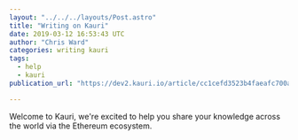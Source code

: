 ```yaml
---
layout: "../../../layouts/Post.astro"
title: "Writing on Kauri"
date: 2019-03-12 16:53:43 UTC
author: "Chris Ward"
categories: writing kauri
tags:
  - help
  - kauri
publication_url: "https://dev2.kauri.io/article/cc1cefd3523b4faeafc700a44698e43d"

---
```

Welcome to Kauri, we're excited to help you share your knowledge across the world via the Ethereum ecosystem.

